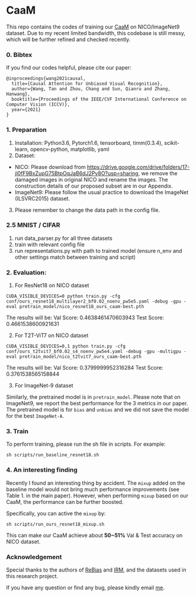 # CaaM

This repo contains the codes of training our [CaaM](https://arxiv.org/abs/2108.08782) on NICO/ImageNet9 dataset. Due to my recent limited bandwidth, this codebase is still messy, which will be further refined and checked recently.



### 0. Bibtex

If you find our codes helpful, please cite our paper:

```
@inproceedings{wang2021causal,
  title={Causal Attention for Unbiased Visual Recognition},
  author={Wang, Tan and Zhou, Chang and Sun, Qianru and Zhang, Hanwang},
  booktitle={Proceedings of the IEEE/CVF International Conference on Computer Vision (ICCV)},
  year={2021}
}
```



### 1. Preparation

1) Installation: Python3.6, Pytorch1.6, tensorboard, timm(0.3.4), scikit-learn, opencv-python, matplotlib, yaml
2) Dataset: 

- NICO: Please download from https://drive.google.com/drive/folders/17-jl0fF9BxZupG75BtpOqJaB6dJ2Pv8O?usp=sharing, we remove the damaged images in original NICO and rename the images. The construction details of our proposed subset are in our Appendix.
- ImageNet9: Please follow the usual practice to download the ImageNet (ILSVRC2015) dataset.

3) Please remember to change the data path in the config file.

### 2.5 MNIST / CIFAR
1) run data_parser.py for all three datasets
2) train with relevant config file
3) run representations.py with path to trained model (ensure n_env and other settings match between training and script)

### 2. Evaluation:

1) For ResNet18 on NICO dataset

```
CUDA_VISIBLE_DEVICES=0 python train.py -cfg conf/ours_resnet18_multilayer2_bf0.02_noenv_pw5e5.yaml -debug -gpu -eval pretrain_model/nico_resnet18_ours_caam-best.pth
```

The results will be: Val Score: 0.4638461470603943  Test Score: 0.4661538600921631

2) For T2T-ViT7 on NICO dataset

```
CUDA_VISIBLE_DEVICES=0,1 python train.py -cfg conf/ours_t2tvit7_bf0.02_s4_noenv_pw5e4.yaml -debug -gpu -multigpu -eval pretrain_model/nico_t2tvit7_ours_caam-best.pth
```

The results will be: Val Score: 0.3799999952316284  Test Score: 0.3761538565158844

3) For ImageNet-9 dataset

Similarly, the pretrained model is in `pretrain_model`. Please note that on ImageNet9, we report the best performance for the 3 metrics in our paper. The pretrained model is for `bias` and `unbias` and we did not save the model for the best `ImageNet-A`. 



### 3. Train

To perform training, please run the sh file in scripts. For example:

```
sh scripts/run_baseline_resnet18.sh
```



### **4. An interesting finding**

Recently I found an interesting thing by accident. The `mixup` added on the baseline model would not bring much performance improvements (see Table 1. in the main paper). However, when performing `mixup` based on our CaaM, the performance can be further boosted.

Specifically, you can active the `mixup` by:

```
sh scripts/run_ours_resnet18_mixup.sh
```

This can make our CaaM achieve about **50~51%** Val & Test accuracy on NICO dataset.





### **Acknowledgement**

Special thanks to the authors of [ReBias](https://github.com/clovaai/rebias) and [IRM](https://github.com/facebookresearch/InvariantRiskMinimization), and the datasets used in this research project.

If you have any question or find any bug, please kindly email [me](TAN317@e.ntu.edu.sg).
